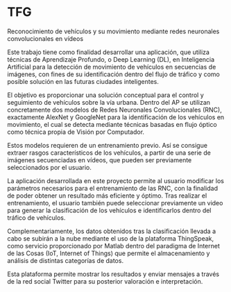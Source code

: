 # TFG
Reconocimiento de vehículos y su movimiento mediante redes neuronales convolucionales en vídeos

Este trabajo tiene como finalidad desarrollar una aplicación, que utiliza técnicas de
Aprendizaje Profundo, o Deep Learning (DL), en Inteligencia Artificial para la
detección de movimiento de vehículos en secuencias de imágenes, con fines de su
identificación dentro del flujo de tráfico y como posible solución en las futuras
ciudades inteligentes.

El objetivo es proporcionar una solución conceptual para el control y seguimiento de
vehículos sobre la vía urbana. Dentro del AP se utilizan concretamente dos modelos
de Redes Neuronales Convolucionales (RNC), exactamente AlexNet y GoogleNet
para la identificación de los vehículos en movimiento, el cual se detecta mediante
técnicas basadas en flujo óptico como técnica propia de Visión por Computador.

Estos modelos requieren de un entrenamiento previo. Así se consigue extraer
rasgos característicos de los vehículos, a partir de una serie de imágenes
secuenciadas en vídeos, que pueden ser previamente seleccionados por el usuario.

La aplicación desarrollada en este proyecto permite al usuario modificar los
parámetros necesarios para el entrenamiento de las RNC, con la finalidad de poder
obtener un resultado más eficiente y óptimo. Tras realizar el entrenamiento, el
usuario también puede seleccionar previamente un video para generar la
clasificación de los vehículos e identificarlos dentro del tráfico de vehículos.

Complementariamente, los datos obtenidos tras la clasificación llevada a cabo se
subirán a la nube mediante el uso de la plataforma ThingSpeak, como servicio
proporcionado por Matlab dentro del paradigma de Internet de las Cosas (IoT,
Internet of Things) que permite el almacenamiento y análisis de distintas categorías
de datos. 

Esta plataforma permite mostrar los resultados y enviar mensajes a través
de la red social Twitter para su posterior valoración e interpretación.
